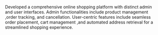 Developed a comprehensive online shopping platform with distinct admin and user interfaces. Admin functionalities include product management ,order tracking, and cancellation. User-centric features include seamless order placement, cart management ,and automated address retrieval for a streamlined shopping experience.
